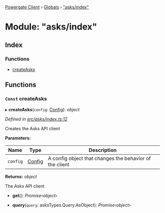 [Powergate Client](../README.md) › [Globals](../globals.md) › ["asks/index"](_asks_index_.md)

# Module: "asks/index"

## Index

### Functions

* [createAsks](_asks_index_.md#const-createasks)

## Functions

### `Const` createAsks

▸ **createAsks**(`config`: [Config](../interfaces/_types_.config.md)): *object*

*Defined in [src/asks/index.ts:12](https://github.com/textileio/js-powergate-client/blob/master/src/asks/index.ts#L12)*

Creates the Asks API client

**Parameters:**

Name | Type | Description |
------ | ------ | ------ |
`config` | [Config](../interfaces/_types_.config.md) | A config object that changes the behavior of the client |

**Returns:** *object*

The Asks API client

* **get**(): *Promise‹object›*

* **query**(`query`: asksTypes.Query.AsObject): *Promise‹object›*

